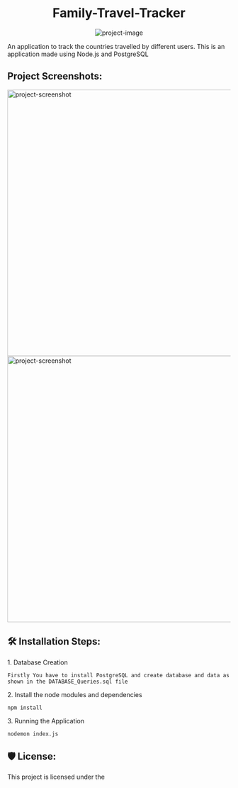 <h1 align="center" id="title">Family-Travel-Tracker</h1>

<p align="center"><img src="https://socialify.git.ci/Shaik-36/Family-Travel-Tracker/image?description=1&amp;descriptionEditable=An%20application%20to%20track%20the%20countries%20travelled%20by%20different%20users.%20This%20is%20an%20application%20made%20using%20Node.js%20and%20PostgreSQL&amp;font=KoHo&amp;forks=1&amp;issues=1&amp;language=1&amp;name=1&amp;owner=1&amp;pattern=Plus&amp;pulls=1&amp;stargazers=1&amp;theme=Auto" alt="project-image"></p>

<p id="description">An application to track the countries travelled by different users. This is an application made using Node.js and PostgreSQL</p>

<h2>Project Screenshots:</h2>

<img src="https://snipboard.io/NZUuGk.jpg" alt="project-screenshot" width="800" height="600/">

<img src="https://snipboard.io/FQjCEz.jpg" alt="project-screenshot" width="800" height="600/">

<h2>🛠️ Installation Steps:</h2>

<p>1. Database Creation</p>

```
Firstly You have to install PostgreSQL and create database and data as shown in the DATABASE_Queries.sql file
```

<p>2. Install the node modules and dependencies</p>

```
npm install
```

<p>3. Running the Application</p>

```
nodemon index.js
```

<h2>🛡️ License:</h2>

This project is licensed under the

